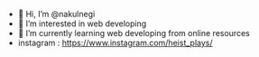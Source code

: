 - 👋 Hi, I’m @nakulnegi
- 👀 I’m interested in web developing
- 🌱 I’m currently learning web developing from online resources
- instagram : https://www.instagram.com/heist_plays/


